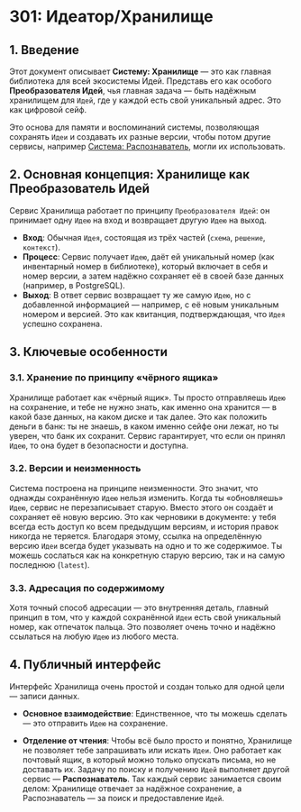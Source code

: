 # 301: Идеатор/Хранилище

## 1. Введение

Этот документ описывает **Систему: Хранилище** — это как главная библиотека для всей экосистемы Идей. Представь его как особого **Преобразователя Идей**, чья главная задача — быть надёжным хранилищем для `Идей`, где у каждой есть свой уникальный адрес. Это как цифровой сейф.

Это основа для памяти и воспоминаний системы, позволяющая сохранять `Идеи` и создавать их разные версии, чтобы потом другие сервисы, например [Система: Распознаватель](./202_ideator_resolver.md), могли их использовать.

## 2. Основная концепция: Хранилище как Преобразователь Идей

Сервис Хранилища работает по принципу `Преобразователя Идей`: он принимает одну `Идею` на вход и возвращает другую `Идею` на выход.

- **Вход**: Обычная `Идея`, состоящая из трёх частей (`схема`, `решение`, `контекст`).
- **Процесс**: Сервис получает `Идею`, даёт ей уникальный номер (как инвентарный номер в библиотеке), который включает в себя и номер версии, а затем надёжно сохраняет её в своей базе данных (например, в PostgreSQL).
- **Выход**: В ответ сервис возвращает ту же самую `Идею`, но с добавленной информацией — например, с её новым уникальным номером и версией. Это как квитанция, подтверждающая, что `Идея` успешно сохранена.

## 3. Ключевые особенности

### 3.1. Хранение по принципу «чёрного ящика»

Хранилище работает как «чёрный ящик». Ты просто отправляешь `Идею` на сохранение, и тебе не нужно знать, как именно она хранится — в какой базе данных, на каком диске и так далее. Это как положить деньги в банк: ты не знаешь, в каком именно сейфе они лежат, но ты уверен, что банк их сохранит. Сервис гарантирует, что если он принял `Идею`, то она будет в безопасности и доступна.

### 3.2. Версии и неизменность

Система построена на принципе неизменности. Это значит, что однажды сохранённую `Идею` нельзя изменить. Когда ты «обновляешь» `Идею`, сервис не перезаписывает старую. Вместо этого он создаёт и сохраняет её новую версию. Это как черновики в документе: у тебя всегда есть доступ ко всем предыдущим версиям, и история правок никогда не теряется. Благодаря этому, ссылка на определённую версию `Идеи` всегда будет указывать на одно и то же содержимое. Ты можешь сослаться как на конкретную старую версию, так и на самую последнюю (`latest`).

### 3.3. Адресация по содержимому

Хотя точный способ адресации — это внутренняя деталь, главный принцип в том, что у каждой сохранённой `Идеи` есть свой уникальный номер, как отпечаток пальца. Это позволяет очень точно и надёжно ссылаться на любую `Идею` из любого места.

## 4. Публичный интерфейс

Интерфейс Хранилища очень простой и создан только для одной цели — записи данных.

- **Основное взаимодействие**: Единственное, что ты можешь сделать — это отправить `Идею` на сохранение.

- **Отделение от чтения**: Чтобы всё было просто и понятно, Хранилище не позволяет тебе запрашивать или искать `Идеи`. Оно работает как почтовый ящик, в который можно только опускать письма, но не доставать их. Задачу по поиску и получению `Идей` выполняет другой сервис — **Распознаватель**. Так каждый сервис занимается своим делом: Хранилище отвечает за надёжное сохранение, а Распознаватель — за поиск и предоставление `Идей`.
